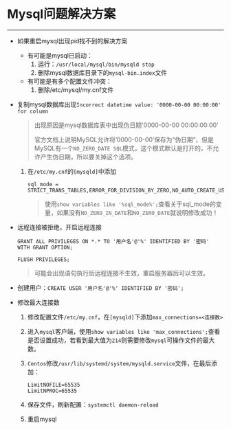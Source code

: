 # Mysql问题解决方案

---

- 如果重启mysql出现pid找不到的解决方案
  - 有可能是mysql已启动：
    1. 运行：`/usr/local/mysql/bin/mysqld stop`
    2. 删除mysql数据库目录下的`mysql-bin.index`文件
  - 有可能是有多个配置文件冲突：
    1. 删除/etc/mysql/my.cnf文件

- 复制mysql数据库出现`Incorrect datetime value: '0000-00-00 00:00:00' for column`

  > 出现原因是mysql数据库表中出现伪日期'0000-00-00 00:00:00:00'
  >
  > 官方文档上说明MySQL允许将’0000-00-00’保存为“伪日期”，但是MySQL有一个`NO_ZERO_DATE SQL`模式，这个模式默认是打开的，不允许产生伪日期，所以要关掉这个选项。

  1. 在`/etc/my.cnf`的`[mysqld]`中添加 

     ```shell
     sql_mode = STRICT_TRANS_TABLES,ERROR_FOR_DIVISION_BY_ZERO,NO_AUTO_CREATE_USER,NO_ENGINE_SUBSTITUTION
     ```

     > 使用`show variables like '%sql_mode%';`查看关于sql_mode的变量，如果没有`NO_ZERO_IN_DATE`和`NO_ZERO_DATE`就说明修改成功！

- 远程连接被拒绝，开启远程连接

  ```shell
  GRANT ALL PRIVILEGES ON *.* TO '用户名'@'%' IDENTIFIED BY '密码' WITH GRANT OPTION;
  
  FLUSH PRIVILEGES;
  ```

  > 可能会出现语句执行后远程连接不生效，重启服务器后可以生效。

- 创建用户：`CREATE USER '用户名'@'%' IDENTIFIED BY '密码';`

- 修改最大连接数

  1. 修改配置文件`/etc/my.cnf`，在`[mysqld]`下添加`max_connections=<连接数>`

  2. 进入`mysql`客户端，使用`show variables like 'max_connections';`查看是否设置成功，若看到最大值为`214`则需要修改`mysql`可操作文件的最大数。

  3. `Centos`修改`/usr/lib/systemd/system/mysqld.service`文件，在最后添加：

     ```shell
     LimitNOFILE=65535
     LimitNPROC=65535
     ```

  4. 保存文件，刷新配置：`systemctl daemon-reload`

  5. 重启mysql
